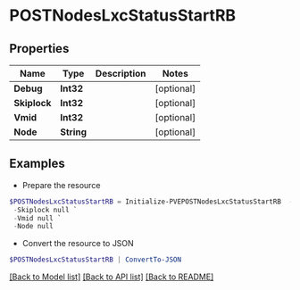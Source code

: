 # POSTNodesLxcStatusStartRB
## Properties

Name | Type | Description | Notes
------------ | ------------- | ------------- | -------------
**Debug** | **Int32** |  | [optional] 
**Skiplock** | **Int32** |  | [optional] 
**Vmid** | **Int32** |  | [optional] 
**Node** | **String** |  | [optional] 

## Examples

- Prepare the resource
```powershell
$POSTNodesLxcStatusStartRB = Initialize-PVEPOSTNodesLxcStatusStartRB  -Debug null `
 -Skiplock null `
 -Vmid null `
 -Node null
```

- Convert the resource to JSON
```powershell
$POSTNodesLxcStatusStartRB | ConvertTo-JSON
```

[[Back to Model list]](../README.md#documentation-for-models) [[Back to API list]](../README.md#documentation-for-api-endpoints) [[Back to README]](../README.md)

